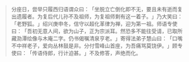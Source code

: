> 分座日，尝举只履西归语谓众曰：​「坐脱立亡倒化即不无，要且未有逝而复出遗履者。为复后代儿孙不及祖师，为复祖师剩有这一着子。​」乃大笑曰：​「老野狐。​」绍兴庚申冬，信守以超化革律为禅，迎为第一祖。师语专使曰：​「吾初无意人间，欲为山子，正为宗派耳。然恐多不能往受请，已取所藏泐潭绘像与木庵二字。仍书偈嘱清泉亨老。​」寄得法弟子慧山曰：​「口嘴不中祥老子，爱向丛林鼓是非。分付雪峰山首座，为吾痛骂莫饶伊。​」顾专使曰：​「传语侍郎，行计迫甚。​」不及修答，声绝而化。


